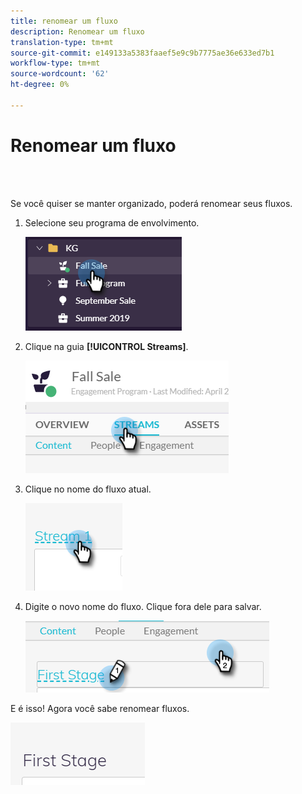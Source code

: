```yaml
---
title: renomear um fluxo
description: Renomear um fluxo
translation-type: tm+mt
source-git-commit: e149133a5383faaef5e9c9b7775ae36e633ed7b1
workflow-type: tm+mt
source-wordcount: '62'
ht-degree: 0%

---
```



# Renomear um fluxo

<br> 

Se você quiser se manter organizado, poderá renomear seus fluxos.

1. Selecione seu programa de envolvimento.

   ![Imagem Um](/help/sky/assets/engagement-programs/rename-a-stream/rename-a-stream-1.png)

1. Clique na guia **[!UICONTROL Streams]**.

   ![Imagem dois](/help/sky/assets/engagement-programs/rename-a-stream/rename-a-stream-2.png)

1. Clique no nome do fluxo atual.

   ![Imagem Três](/help/sky/assets/engagement-programs/rename-a-stream/rename-a-stream-3.png)

1. Digite o novo nome do fluxo. Clique fora dele para salvar.

   ![Imagem quatro](/help/sky/assets/engagement-programs/rename-a-stream/rename-a-stream-4.png)

E é isso! Agora você sabe renomear fluxos.

![Imagem cinco](/help/sky/assets/engagement-programs/rename-a-stream/rename-a-stream-5.png)
